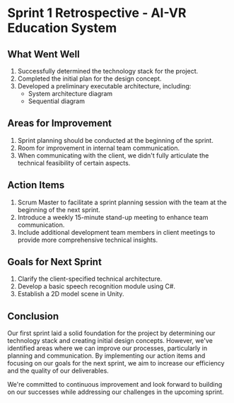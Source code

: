 # Sprint 1 Retrospective - AI-VR Education System

## What Went Well

1. Successfully determined the technology stack for the project.
2. Completed the initial plan for the design concept.
3. Developed a preliminary executable architecture, including:
   - System architecture diagram
   - Sequential diagram

## Areas for Improvement

1. Sprint planning should be conducted at the beginning of the sprint.
2. Room for improvement in internal team communication.
3. When communicating with the client, we didn't fully articulate the technical feasibility of certain aspects.

## Action Items

1. Scrum Master to facilitate a sprint planning session with the team at the beginning of the next sprint.
2. Introduce a weekly 15-minute stand-up meeting to enhance team communication.
3. Include additional development team members in client meetings to provide more comprehensive technical insights.

## Goals for Next Sprint

1. Clarify the client-specified technical architecture.
2. Develop a basic speech recognition module using C#.
3. Establish a 2D model scene in Unity.

## Conclusion

Our first sprint laid a solid foundation for the project by determining our technology stack and creating initial design concepts. However, we've identified areas where we can improve our processes, particularly in planning and communication. By implementing our action items and focusing on our goals for the next sprint, we aim to increase our efficiency and the quality of our deliverables.

We're committed to continuous improvement and look forward to building on our successes while addressing our challenges in the upcoming sprint.
